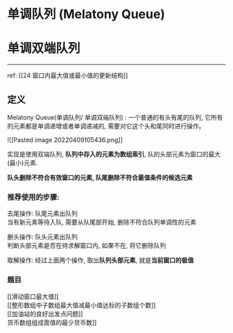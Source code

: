 # 单调队列 (Melatony Queue)
# 单调双端队列
---

ref: [[24 窗口内最大值或最小值的更新结构]]

## 定义

Melatony Queue(单调队列/ 单调双端队列) : 一个普通的有头有尾的队列, 它所有的元素都是单调递增或者单调递减的, 需要对它这个头和尾同时进行操作。

![[Pasted image 20220409105436.png]]

实现是使用双端队列, **队列中存入的元素为数组索引**, 队的头部元素为窗口的最大(最小)元素.

**队头删除不符合有效窗口的元素, 队尾删除不符合最值条件的候选元素**


### 推荐使用的步骤: 

去尾操作: 队尾元素出队列  
   当有新元素等待入队, 需要从队尾部开始, 删除不符合队列单调性的元素

删头操作:  队头元素出队列  
   判断头部元素是否在待求解窗口内, 如果不在, 将它删除队列

取解操作:  经过上面两个操作, 取出**队列头部元素**, 就是**当前窗口的极值**



### 题目

[[滑动窗口最大值]]  
[[整形数组中子数组最大值减最小值达标的子数组个数]]  
[[加油站的良好出发点问题]]  
货币数组组成面值的最少货币数]]  





